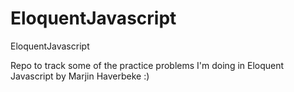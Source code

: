 # EloquentJavascript
EloquentJavascript

Repo to track some of the practice problems I'm doing in Eloquent Javascript by Marjin Haverbeke :)
